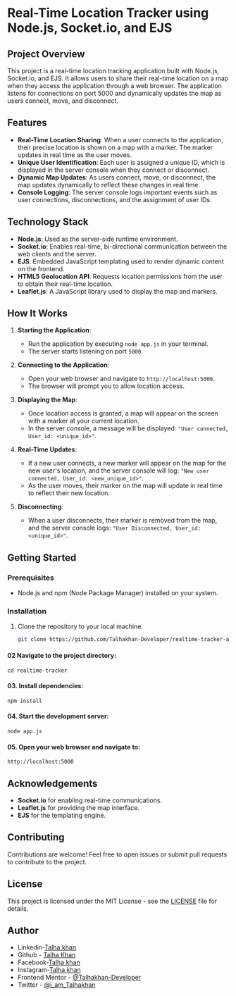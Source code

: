 # Real-Time Location Tracker using Node.js, Socket.io, and EJS

## Project Overview

This project is a real-time location tracking application built with Node.js, Socket.io, and EJS. It allows users to share their real-time location on a map when they access the application through a web browser. The application listens for connections on port 5000 and dynamically updates the map as users connect, move, and disconnect.

## Features

- **Real-Time Location Sharing**: When a user connects to the application, their precise location is shown on a map with a marker. The marker updates in real time as the user moves.
- **Unique User Identification**: Each user is assigned a unique ID, which is displayed in the server console when they connect or disconnect.
- **Dynamic Map Updates**: As users connect, move, or disconnect, the map updates dynamically to reflect these changes in real time.
- **Console Logging**: The server console logs important events such as user connections, disconnections, and the assignment of user IDs.

## Technology Stack

- **Node.js**: Used as the server-side runtime environment.
- **Socket.io**: Enables real-time, bi-directional communication between the web clients and the server.
- **EJS**: Embedded JavaScript templating used to render dynamic content on the frontend.
- **HTML5 Geolocation API**: Requests location permissions from the user to obtain their real-time location.
- **Leaflet.js**: A JavaScript library used to display the map and markers.

## How It Works

1. **Starting the Application**:

   - Run the application by executing `node app.js` in your terminal.
   - The server starts listening on port `5000`.

2. **Connecting to the Application**:

   - Open your web browser and navigate to `http://localhost:5000`.
   - The browser will prompt you to allow location access.

3. **Displaying the Map**:

   - Once location access is granted, a map will appear on the screen with a marker at your current location.
   - In the server console, a message will be displayed: `"User connected, User_id: <unique_id>"`.

4. **Real-Time Updates**:

   - If a new user connects, a new marker will appear on the map for the new user's location, and the server console will log: `"New user connected, User_id: <new_unique_id>"`.
   - As the user moves, their marker on the map will update in real time to reflect their new location.

5. **Disconnecting**:
   - When a user disconnects, their marker is removed from the map, and the server console logs: `"User Disconnected, User_id: <unique_id>"`.

## Getting Started

### Prerequisites

- Node.js and npm (Node Package Manager) installed on your system.

### Installation

1. Clone the repository to your local machine.
   ```bash
   git clone https://github.com/Talhakhan-Developer/realtime-tracker-app.git
   ```

#### 02 Navigate to the project directory:

```
cd realtime-tracker
```

#### 03. Install dependencies:

```npm
npm install
```

#### 04. Start the development server:

```npm
node app.js
```

#### 05. Open your web browser and navigate to:

```
http://localhost:5000
```

## Acknowledgements

- **Socket.io** for enabling real-time communications.
- **Leaflet.js** for providing the map interface.
- **EJS** for the templating engine.

## Contributing

Contributions are welcome! Feel free to open issues or submit pull requests to contribute to the project.

## License

This project is licensed under the MIT License - see the [LICENSE](LICENSE) file for details.

## Author

- Linkedin-[Talha khan](https://linkedin.com/in/imtalhakhan)
- Github - [Talha Khan](https://github.com/Talhakhan-Developer)
- Facebook-[Talha khan](https://www.facebook.com/iamTalhaKhn/)
- Instagram-[Talha khan](https://www.instagram.com/i_am_talhakhan/)
- Frontend Mentor - [@Talhakhan-Developer](https://www.frontendmentor.io/profile/Talhakhan-Developer)
- Twitter - [@i_am_Talhakhan](https://twitter.com/i_am_Talhakhan)

